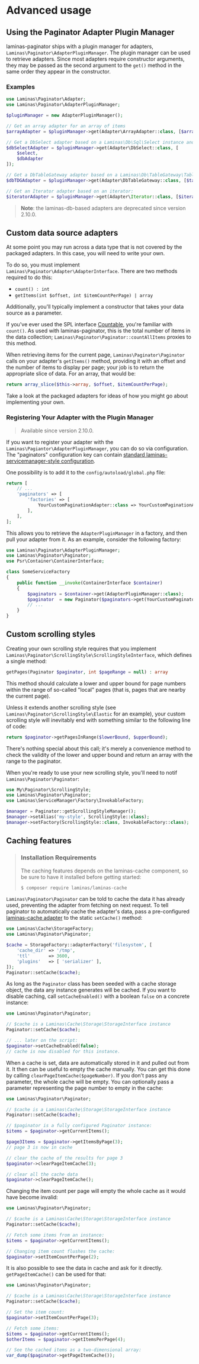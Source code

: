 # Advanced usage

## Using the Paginator Adapter Plugin Manager

laminas-paginator ships with a plugin manager for adapters, `Laminas\Paginator\AdapterPluginManager`.
The plugin manager can be used to retrieve adapters.
Since most adapters require constructor arguments, they may be passed as the second argument to the `get()` method in the same order they appear in the constructor.

### Examples

```php
use Laminas\Paginator\Adapter;
use Laminas\Paginator\AdapterPluginManager;

$pluginManager = new AdapterPluginManager();

// Get an array adapter for an array of items
$arrayAdapter = $pluginManager->get(Adapter\ArrayAdapter::class, [$arrayOfItems]);

// Get a DbSelect adapter based on a Laminas\Db\Sql\Select instance and a DB adapter:
$dbSelectAdapter = $pluginManager->get(Adapter\DbSelect::class, [
    $select,
    $dbAdapter
]);

// Get a DbTableGateway adapter based on a Laminas\Db\TableGateway\TableGateway instance:
$dbTDGAdapter = $pluginManager->get(Adapter\DbTableGateway::class, [$tableGateway]);

// Get an Iterator adapter based on an iterator:
$iteratorAdapter = $pluginManager->get(Adapter\Iterator::class, [$iterator]);
```

> **Note**: the laminas-db-based adapters are deprecated since version 2.10.0.

## Custom data source adapters

At some point you may run across a data type that is not covered by the packaged
adapters. In this case, you will need to write your own.

To do so, you must implement `Laminas\Paginator\Adapter\AdapterInterface`. There
are two methods required to do this:

- `count() : int`
- `getItems(int $offset, int $itemCountPerPage) | array`

Additionally, you'll typically implement a constructor that takes your data
source as a parameter.

If you've ever used the SPL interface [Countable](http://php.net/Countable),
you're familiar with `count()`. As used with laminas-paginator, this is the total
number of items in the data collection; `Laminas\Paginator\Paginator::countAllItems`
proxies to this method.

When retrieving items for the current page, `Laminas\Paginator\Paginator` calls on
your adapter's `getItems()` method, providing it with an offset and the number
of items to display per page; your job is to return the appropriate slice of
data. For an array, that would be:

```php
return array_slice($this->array, $offset, $itemCountPerPage);
```

Take a look at the packaged adapters for ideas of how you might go about
implementing your own.

### Registering Your Adapter with the Plugin Manager

> Available since version 2.10.0.

If you want to register your adapter with the `Laminas\Pagiantor\AdapterPluginManager`, you can do so via configuration.
The "paginators" configuration key can contain [standard laminas-servicemanager-style configuration](https://docs.laminas.dev/laminas-servicemanager/configuring-the-service-manager/).

One possibility is to add it to the `config/autoload/global.php` file:

```php
return [
    // ...
    'paginators' => [
        'factories' => [
            YourCustomPaginationAdapter::class => YourCustomPaginationAdapterFactory::class,
        ],
    ],
];
```

This allows you to retrieve the `AdapterPluginManager` in a factory, and then pull your adapter from it.
As an example, consider the following factory:

```php
use Laminas\Paginator\AdapterPluginManager;
use Laminas\Paginator\Paginator;
use Psr\Container\ContainerInterface;

class SomeServiceFactory
{
    public function __invoke(ContainerInterface $container)
    {
        $paginators = $container->get(AdapterPluginManager::class);
        $paginator  = new Paginator($paginators->get(YourCustomPaginatorAdapter::class));
        // ...
    }
}
```

## Custom scrolling styles

Creating your own scrolling style requires that you implement
`Laminas\Paginator\ScrollingStyle\ScrollingStyleInterface`, which defines a single
method:

```php
getPages(Paginator $paginator, int $pageRange = null) : array
```

This method should calculate a lower and upper bound for page numbers within the
range of so-called "local" pages (that is, pages that are nearby the current
page).

Unless it extends another scrolling style (see
`Laminas\Paginator\ScrollingStyle\Elastic` for an example), your custom scrolling
style will inevitably end with something similar to the following line of code:

```php
return $paginator->getPagesInRange($lowerBound, $upperBound);
```

There's nothing special about this call; it's merely a convenience method to
check the validity of the lower and upper bound and return an array with the range
to the paginator.

When you're ready to use your new scrolling style, you'll need to notif
`Laminas\Paginator\Paginator`:

```php
use My\Paginator\ScrollingStyle;
use Laminas\Paginator\Paginator;
use Laminas\ServiceManager\Factory\InvokableFactory;

$manager = Paginator::getScrollingStyleManager();
$manager->setAlias('my-style', ScrollingStyle::class);
$manager->setFactory(ScrollingStyle::class, InvokableFactory::class);
```

## Caching features

> ### Installation Requirements
>
> The caching features depends on the laminas-cache component, so be sure to have
> it installed before getting started:
>
> ```bash
> $ composer require laminas/laminas-cache
> ```

`Laminas\Paginator\Paginator` can be told to cache the data it has already used,
preventing the adapter from fetching on next request. To tell
paginator to automatically cache the adapter's data, pass a pre-configured
[laminas-cache adapter](https://docs.laminas.dev/laminas-cache/storage/adapter/)
to the static `setCache()` method:

```php
use Laminas\Cache\StorageFactory;
use Laminas\Paginator\Paginator;

$cache = StorageFactory::adapterFactory('filesystem', [
    'cache_dir' => '/tmp',
    'ttl'       => 3600,
    'plugins'   => [ 'serializer' ],
]);
Paginator::setCache($cache);
```

As long as the `Paginator` class has been seeded with a cache storage object,
the data any instance generates will be cached. If you want to disable caching, call
`setCacheEnabled()` with a boolean `false` on a concrete instance:

```php
use Laminas\Paginator\Paginator;

// $cache is a Laminas\Cache\Storage\StorageInterface instance
Paginator::setCache($cache);

// ... later on the script:
$paginator->setCacheEnabled(false);
// cache is now disabled for this instance.
```

When a cache is set, data are automatically stored in it and pulled out from it.
It then can be useful to empty the cache manually. You can get this done by
calling `clearPageItemCache($pageNumber)`. If you don't pass any parameter, the
whole cache will be empty. You can optionally pass a parameter representing the
page number to empty in the cache:

```php
use Laminas\Paginator\Paginator;

// $cache is a Laminas\Cache\Storage\StorageInterface instance
Paginator::setCache($cache);

// $paginator is a fully configured Paginator instance:
$items = $paginator->getCurrentItems();

$page3Items = $paginator->getItemsByPage(3);
// page 3 is now in cache

// clear the cache of the results for page 3
$paginator->clearPageItemCache(3);

// clear all the cache data
$paginator->clearPageItemCache();
```

Changing the item count per page will empty the whole cache as it would have
become invalid:

```php
use Laminas\Paginator\Paginator;

// $cache is a Laminas\Cache\Storage\StorageInterface instance
Paginator::setCache($cache);

// Fetch some items from an instance:
$items = $paginator->getCurrentItems();

// Changing item count flushes the cache:
$paginator->setItemCountPerPage(2);
```

It is also possible to see the data in cache and ask for it directly.
`getPageItemCache()` can be used for that:

```php
use Laminas\Paginator\Paginator;

// $cache is a Laminas\Cache\Storage\StorageInterface instance
Paginator::setCache($cache);

// Set the item count:
$paginator->setItemCountPerPage(3);

// Fetch some items:
$items = $paginator->getCurrentItems();
$otherItems = $paginator->getItemsPerPage(4);

// See the cached items as a two-dimensional array:
var_dump($paginator->getPageItemCache());
```
